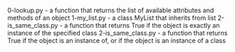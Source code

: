 0-lookup.py - a function that returns the list of available attributes and methods of an object
1-my_list.py - a class MyList that inherits from list
2-is_same_class.py - a function that returns True if the object is exactly an instance of the specified class
2-is_same_class.py - a function that returns True if the object is an instance of, or if the object is an instance of a class
